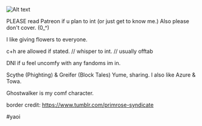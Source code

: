 ![Alt text](https://media.discordapp.net/attachments/916293578957938739/1336630908652097630/Untitled164_20250205173351.png?ex=681b290a&is=6819d78a&hm=276293db49e64758cd73f01d7efad5839007592d34f56c28331acd4016002991&=&format=webp&quality=lossless&width=828&height=466)
   


PLEASE read Patreon if u plan to int (or just get to know me.) Also please don't cover. (0_^)

I like giving flowers to everyone. 

c+h are allowed if stated. // whisper to int. // usually offtab

DNI if u feel uncomfy with any fandoms im in. 

Scythe (Phighting) & Greifer (Block Tales) Yume, sharing. I also like Azure & Towa.

Ghostwalker is my comf character.

border credit: https://www.tumblr.com/primrose-syndicate

#yaoi
